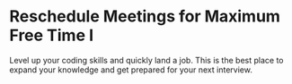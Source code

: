 # Reschedule Meetings for Maximum Free Time I

Level up your coding skills and quickly land a job. This is the best place to expand your knowledge and get prepared for your next interview.